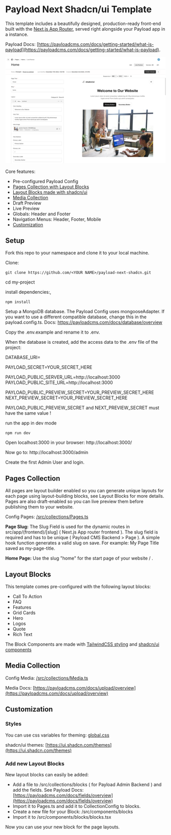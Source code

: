 # Payload Next Shadcn/ui Template

This template includes a beautifully designed, production-ready front-end built with the [Next.js App Router](https://nextjs.org/docs/app/building-your-application/routing), served right alongside your Payload app in a instance.

Payload Docs: [https://payloadcms.com/docs/getting-started/what-is-payload](https://payloadcms.com/docs/getting-started/what-is-payload).

![preview](./preview.png)

Core features:

- Pre-configured Payload Config
- [Pages Collection with Layout Blocks](#pages-collection)
- [Layout Blocks made with shadcn/ui](#layout-blocks)
- [Media Collection](#media-collection)
- Draft Preview
- Live Preview
- Globals: Header and Footer
- Navigation Menus: Header, Footer, Mobile
- [Customization](#customization)

## Setup

Fork this repo to your namespace and clone it to your local machine.

Clone:

```
git clone https://github.com/<YOUR NAME>/payload-next-shadcn.git
```

cd my-project

install dependencies:‚

```
npm install
```

Setup a MongoDB database. The Payload Config uses mongooseAdapter. If you want to use a different compatible database, change this in the payload.config.ts. Docs: https://payloadcms.com/docs/database/overview

Copy the .env.example and rename it to .env.

When the database is created, add the access data to the .env file of the project:

DATABASE_URI=

PAYLOAD_SECRET=YOUR_SECRET_HERE

PAYLOAD_PUBLIC_SERVER_URL=http://localhost:3000
\
PAYLOAD_PUBLIC_SITE_URL=http://localhost:3000

PAYLOAD_PUBLIC_PREVIEW_SECRET=YOUR_PREVIEW_SECRET_HERE
NEXT_PREVIEW_SECRET=YOUR_PREVIEW_SECRET_HERE

PAYLOAD_PUBLIC_PREVIEW_SECRET and NEXT_PREVIEW_SECRET must have the same value !

run the app in dev mode

```
npm run dev
```

Open localhost:3000 in your browser: http://localhost:3000/

Now go to: http://localhost:3000/admin

Create the first Admin User and login.

## Pages Collection

All pages are layout builder enabled so you can generate unique layouts for each page using layout-building blocks, see Layout Blocks for more details. Pages are also draft-enabled so you can live preview them before publishing them to your website.

Config Pages: [/src/collections/Pages.ts](https://github.com/mrtzdev/payload-next-shadcn/blob/main/src/collections/Pages.ts)

**Page Slug:** The Slug Field is used for the dynamic routes in src/app/(frontend)/[slug] ( Next.js App router frontend ).
The slug field is required and has to be unique ( Payload CMS Backend > Page ). A simple hook function generates a valid slug on save. For example: My Page Title saved as my-page-title.

**Home Page:** Use the slug "home" for the start page of your website / .

## Layout Blocks

This template comes pre-configured with the following layout blocks:

- Call To Action
- FAQ
- Features
- Grid Cards
- Hero
- Logos
- Quote
- Rich Text

The Block Components are made with [TailwindCSS styling](https://tailwindcss.com/) and [shadcn/ui components](https://ui.shadcn.com/)

## Media Collection

Config Media: [/src/collections/Media.ts](https://github.com/mrtzdev/payload-next-shadcn/blob/main/src/collections/Media.ts)

Media Docs: [https://payloadcms.com/docs/upload/overview](https://payloadcms.com/docs/upload/overview)

## Customization

### Styles

You can use css variables for theming: [global.css](<https://github.com/mrtzdev/payload-next-shadcn/blob/main/src/app/(frontend)/globals.css>)

shadcn/ui themes: [https://ui.shadcn.com/themes](https://ui.shadcn.com/themes)

### Add new Layout Blocks

New layout blocks can easily be added:

- Add a file to /src/collections/blocks ( for Payload Admin Backend ) and add the fields. See Payload Docs: [https://payloadcms.com/docs/fields/overview](https://payloadcms.com/docs/fields/overview)
- Import it to Pages.ts and add it to CollectionConfig to blocks.
- Create a new file for your Block: /src/components/blocks
- Import it to /src/components/blocks/blocks.tsx

Now you can use your new block for the page layouts.
